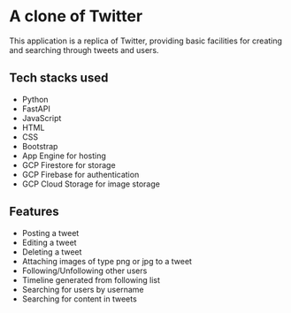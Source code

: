 # A clone of Twitter
This application is a replica of Twitter, providing basic facilities for creating and searching through tweets and users.<br>

## Tech stacks used
- Python
- FastAPI
- JavaScript
- HTML
- CSS
- Bootstrap
- App Engine for hosting
- GCP Firestore for storage
- GCP Firebase for authentication
- GCP Cloud Storage for image storage

## Features
- Posting a tweet
- Editing a tweet
- Deleting a tweet
- Attaching images of type png or jpg to a tweet
- Following/Unfollowing other users
- Timeline generated from following list
- Searching for users by username
- Searching for content in tweets